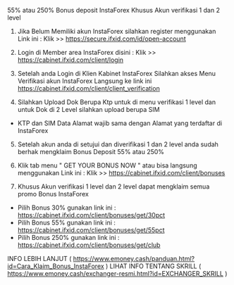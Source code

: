 55% atau 250% Bonus deposit InstaForex Khusus Akun verifikasi 1 dan 2 level 

1. Jika Belum Memiliki akun InstaForex silahkan register menggunakan Link ini :
Klik >> https://secure.ifxid.com/id/open-account

2. Login di Member area InstaForex disini : 
Klik >> https://cabinet.ifxid.com/client/login

3. Setelah anda Login di Klien Kabinet InstaForex Silahkan akses Menu Verifikasi akun InstaForex 
Langsung ke link ini https://cabinet.ifxid.com/client/client_verification

4. Silahkan Upload Dok Berupa Ktp untuk di menu verifikasi 1 level 
dan untuk Dok di 2 Level silahkan upload berupa SIM 
* KTP dan SIM Data Alamat wajib sama dengan Alamat yang terdaftar di InstaForex

5. Setelah akun anda di setujui dan diverifikasi 1 dan 2 level anda sudah berhak mengklaim Bonus Deposit 55% atau 250%

3. Klik tab menu " GET YOUR BONUS NOW " atau bisa langsung menggunakan Link ini : 
Klik >> https://cabinet.ifxid.com/client/bonuses

4. Khusus Akun verifikasi 1 level dan 2 level dapat mengklaim semua promo Bonus InstaForex 
* Pilih Bonus 30% gunakan link ini : https://cabinet.ifxid.com/client/bonuses/get/30pct 
* Pilih Bonus 55% gunakan link ini : https://cabinet.ifxid.com/client/bonuses/get/55pct
* Pilih Bonus 250% gunakan link ini : https://cabinet.ifxid.com/client/bonuses/get/club

INFO LEBIH LANJUT ( https://www.emoney.cash/panduan.html?id=Cara_Klaim_Bonus_InstaForex )
LIHAT INFO TENTANG SKRILL ( https://www.emoney.cash/exchanger-resmi.html?id=EXCHANGER_SKRILL )
